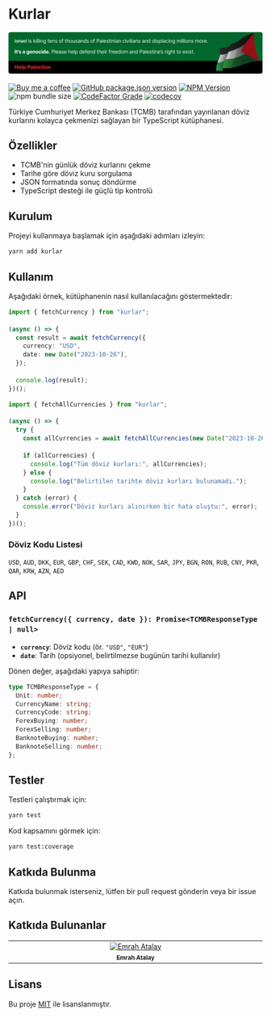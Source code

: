 # Kurlar

[![Support Palestine](https://raw.githubusercontent.com/mustafagenc/palestine/refs/heads/main/banners/b-2.svg)](https://github.com/mustafagenc/palestine/blob/main/Support.md)

[![Buy me a coffee](https://img.shields.io/badge/Buy%20me%20a%20coffee-048754?logo=buymeacoffee&style=flat)](https://github.com/sponsors/mustafagenc) [![GitHub package.json version](https://img.shields.io/github/package-json/version/mustafagenc/kurlar?style=flat)](https://github.com/mustafagenc/kurlar/pkgs/npm/kurlar) [![NPM Version](https://img.shields.io/npm/v/kurlar?style=flat)](https://www.npmjs.com/package/kurlar) ![npm bundle size](https://img.shields.io/bundlephobia/min/kurlar?style=flat)
[![CodeFactor Grade](https://img.shields.io/codefactor/grade/github/mustafagenc/kurlar?style=flat)](https://www.codefactor.io/repository/github/mustafagenc/kurlar) [![codecov](https://codecov.io/gh/mustafagenc/kurlar/branch/main/graph/badge.svg?token=A71A2NT6TF)](https://codecov.io/gh/mustafagenc/kurlar)

Türkiye Cumhuriyet Merkez Bankası (TCMB) tarafından yayınlanan döviz kurlarını kolayca çekmenizi sağlayan bir TypeScript kütüphanesi.

## Özellikler

- TCMB'nin günlük döviz kurlarını çekme
- Tarihe göre döviz kuru sorgulama
- JSON formatında sonuç döndürme
- TypeScript desteği ile güçlü tip kontrolü

## Kurulum

Projeyi kullanmaya başlamak için aşağıdaki adımları izleyin:

```bash
yarn add kurlar
```

## Kullanım

Aşağıdaki örnek, kütüphanenin nasıl kullanılacağını göstermektedir:

```ts
import { fetchCurrency } from "kurlar";

(async () => {
  const result = await fetchCurrency({
    currency: "USD",
    date: new Date("2023-10-26"),
  });

  console.log(result);
})();
```

```ts
import { fetchAllCurrencies } from "kurlar";

(async () => {
  try {
    const allCurrencies = await fetchAllCurrencies(new Date("2023-10-26"));

    if (allCurrencies) {
      console.log("Tüm döviz kurları:", allCurrencies);
    } else {
      console.log("Belirtilen tarihte döviz kurları bulunamadı.");
    }
  } catch (error) {
    console.error("Döviz kurları alınırken bir hata oluştu:", error);
  }
})();
```

### Döviz Kodu Listesi

`USD`, `AUD`, `DKK`, `EUR`, `GBP`, `CHF`, `SEK`, `CAD`, `KWD`, `NOK`, `SAR`, `JPY`, `BGN`, `RON`, `RUB`, `CNY`, `PKR`, `QAR`, `KRW`, `AZN`, `AED`

## API

### `fetchCurrency({ currency, date }): Promise<TCMBResponseType | null>`

- **`currency`**: Döviz kodu (ör. `"USD"`, `"EUR"`)
- **`date`**: Tarih (opsiyonel, belirtilmezse bugünün tarihi kullanılır)

Dönen değer, aşağıdaki yapıya sahiptir:

```ts
type TCMBResponseType = {
  Unit: number;
  CurrencyName: string;
  CurrencyCode: string;
  ForexBuying: number;
  ForexSelling: number;
  BanknoteBuying: number;
  BanknoteSelling: number;
};
```

## Testler

Testleri çalıştırmak için:

```bash
yarn test
```

Kod kapsamını görmek için:

```bash
yarn test:coverage
```

## Katkıda Bulunma

Katkıda bulunmak isterseniz, lütfen bir pull request gönderin veya bir issue açın.

## Katkıda Bulunanlar

<!-- ALL-CONTRIBUTORS-LIST:START - Do not remove or modify this section -->
<!-- prettier-ignore-start -->
<!-- markdownlint-disable -->
<table>
  <tbody>
    <tr>
      <td align="center" valign="top" width="14.28%"><a href="https://github.com/eatalay13"><img src="https://avatars.githubusercontent.com/u/30194127?v=4?s=100" width="50px;" alt="Emrah Atalay"/><br /><sub><b>Emrah Atalay</b></sub></a></td>
    </tr>
  </tbody>
</table>

<!-- markdownlint-restore -->
<!-- prettier-ignore-end -->

<!-- ALL-CONTRIBUTORS-LIST:END -->

## Lisans

Bu proje [MIT](LICENSE) ile lisanslanmıştır.
